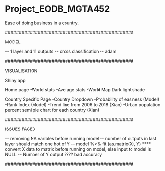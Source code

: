 # Project_EODB_MGTA452

Ease of doing business in a country.



###############################################

MODEL

-- 1 layer and 11 outputs 
-- cross classification
-- adam




###############################################

VISUALISATION


Shiny app

Home page
-World stats
-Average stats
-World Map Dark light shade


Country Specific Page
-Country Dropdown 
-Probability of easiness (Model)
-Rank Index (Model)
-Trend line from 2006 to 2018 (Xian)
-Urban population percent semi pie chart for each country  (Xian)



###############################################

ISSUES FACED

-- removing NA varibles before running model
-- number of outputs in last layer should match one hot of Y
-- model %>% fit (as.matrix(X), Y) **** convert X data to matrix before running on model, else input to model is NULL
-- Number of Y output ???? bad accuracy







###############################################








